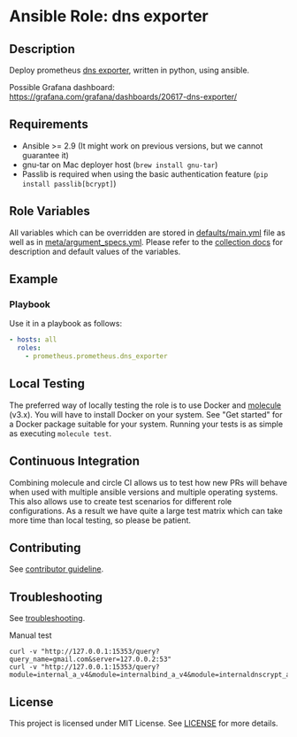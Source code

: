 # Ansible Role: dns exporter

## Description

Deploy prometheus [dns exporter](https://github.com/tykling/dns_exporter), written in python, using ansible.

Possible Grafana dashboard: https://grafana.com/grafana/dashboards/20617-dns-exporter/

## Requirements

- Ansible >= 2.9 (It might work on previous versions, but we cannot guarantee it)
- gnu-tar on Mac deployer host (`brew install gnu-tar`)
- Passlib is required when using the basic authentication feature (`pip install passlib[bcrypt]`)

## Role Variables

All variables which can be overridden are stored in [defaults/main.yml](defaults/main.yml) file as well as in [meta/argument_specs.yml](meta/argument_specs.yml).
Please refer to the [collection docs](https://prometheus-community.github.io/ansible/branch/main/dns_exporter_role.html) for description and default values of the variables.

## Example

### Playbook

Use it in a playbook as follows:
```yaml
- hosts: all
  roles:
    - prometheus.prometheus.dns_exporter
```

## Local Testing

The preferred way of locally testing the role is to use Docker and [molecule](https://github.com/ansible-community/molecule) (v3.x). You will have to install Docker on your system. See "Get started" for a Docker package suitable for your system. Running your tests is as simple as executing `molecule test`.

## Continuous Integration

Combining molecule and circle CI allows us to test how new PRs will behave when used with multiple ansible versions and multiple operating systems. This also allows use to create test scenarios for different role configurations. As a result we have quite a large test matrix which can take more time than local testing, so please be patient.

## Contributing

See [contributor guideline](CONTRIBUTING.md).

## Troubleshooting

See [troubleshooting](TROUBLESHOOTING.md).

Manual test
```
curl -v "http://127.0.0.1:15353/query?query_name=gmail.com&server=127.0.0.2:53"
curl -v "http://127.0.0.1:15353/query?module=internal_a_v4&module=internalbind_a_v4&module=internaldnscrypt_a_v4&query_name=youtube.com"
```

## License

This project is licensed under MIT License. See [LICENSE](/LICENSE) for more details.
